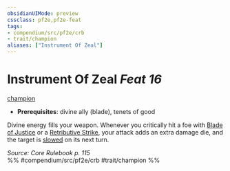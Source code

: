 ```yaml
---
obsidianUIMode: preview
cssclass: pf2e,pf2e-feat
tags:
- compendium/src/pf2e/crb
- trait/champion
aliases: ["Instrument Of Zeal"]
---
```

# Instrument Of Zeal  *Feat 16*  
[champion](rules/traits/champion.md "Champion Class Trait")  

- **Prerequisites**: divine ally (blade), tenets of good

Divine energy fills your weapon. Whenever you critically hit a foe with [Blade of Justice](compendium/feats/blade-of-justice.md) or a [Retributive Strike](rules/actions/retributive-strike.md), your attack adds an extra damage die, and the target is [slowed](rules/conditions.md#Slowed) on its next turn.

*Source: Core Rulebook p. 115*  
%% #compendium/src/pf2e/crb #trait/champion %%